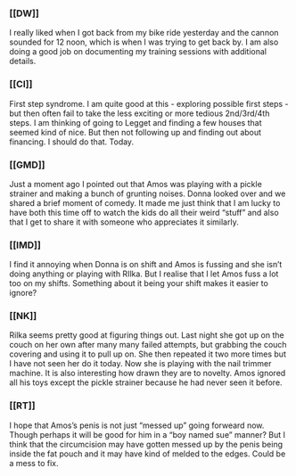 ### [[DW]]
I really liked when I got back from my bike ride yesterday and the cannon sounded for 12 noon, which is when I was trying to get back by. I am also doing a good job on documenting my training sessions with additional details.

### [[CI]]
First step syndrome. I am quite good at this - exploring possible first steps - but then often fail to take the less exciting or more tedious 2nd/3rd/4th steps. I am thinking of going to Legget and finding a few houses that seemed kind of nice. But then not following up and finding out about financing. I should do that. Today. 

### [[GMD]]
Just a moment ago I pointed out that Amos was playing with a pickle strainer and making a bunch of grunting noises. Donna looked over and we shared a brief moment of comedy. It made me just think that I am lucky to have both this time off to watch the kids do all their weird “stuff” and also that I get to share it with someone who appreciates it similarly. 

### [[IMD]]
I find it annoying when Donna is on shift and Amos is fussing and she isn’t doing anything or playing with RIlka. But I realise that I let Amos fuss a lot too on my shifts. Something about it being your shift makes it easier to ignore?

### [[NK]]
Rilka seems pretty good at figuring things out. Last night she got up on the couch on her own after many many failed attempts, but grabbing the couch covering and using it to pull up on. She then repeated it two more times but I have not seen her do it today. Now she is playing with the nail trimmer machine. It is also interesting how drawn they are to novelty. Amos ignored all his toys except the pickle strainer because he had never seen it before.

### [[RT]]
I hope that Amos’s penis is not just “messed up” going forweard now. Though perhaps it will be good for him in a “boy named sue” manner? But I think that the circumcision may have gotten messed up by the penis being inside the fat pouch and it may have kind of melded to the edges. Could be a mess to fix.
